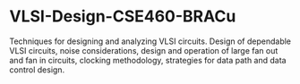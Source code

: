 # VLSI-Design-CSE460-BRACu
Techniques for designing and analyzing VLSI circuits. Design of dependable VLSI circuits, noise considerations, design and operation of large fan out and fan in circuits, clocking methodology, strategies for data path and data control design.

